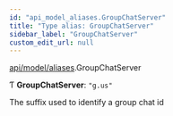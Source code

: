 ```yaml
---
id: "api_model_aliases.GroupChatServer"
title: "Type alias: GroupChatServer"
sidebar_label: "GroupChatServer"
custom_edit_url: null
---
```


[api/model/aliases](/api/modules/api_model_aliases.md).GroupChatServer

Ƭ **GroupChatServer**: ``"g.us"``

The suffix used to identify a group chat id
